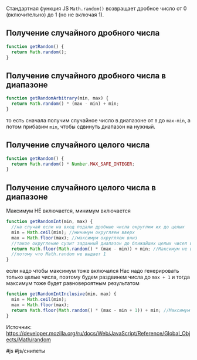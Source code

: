 Стандартная функция JS `Math.random()` возвращает дробное число от 0 (включительно) до 1 (но не включая 1).

## Получение случайного дробного числа
```js
function getRandom() {
  return Math.random();
}
```

## Получение случайного дробного числа в диапазоне
```js
function getRandomArbitrary(min, max) {
  return Math.random() * (max - min) + min;  
}
```
то есть сначала получим случайное число в диапазоне от `0` до `max-min`,  а потом прибавим `min`, чтобы сдвинуть диапазон на нужный.

## Получение случайного целого числа 
```js
function getRandom() {
  return Math.random() * Number.MAX_SAFE_INTEGER;
}
```

## Получение случайного целого числа в диапазоне

Максимум НЕ включается, минимум включается
```js
function getRandomInt(min, max) {
  //на случай если на вход подали дробные числа округлим их до целых
  min = Math.ceil(min); //минимум округляем вверх
  max = Math.floor(max); //максимум округляем вниз
  //такое округление сузит заданный диапазон до ближайших целых чисел включенных в диапазон
  return Math.floor(Math.random() * (max - min)) + min; //Максимум не включается, минимум включается 
  //потому что Math.random не выдает 1
}

```

если надо чтобы максимум тоже включался
Нас надо генерировать только целые числа, поэтому будем раздвинем числа до `max + 1` и тогда максимум тоже будет равновероятным результатом

```js
function getRandomIntInclusive(min, max) {
  min = Math.ceil(min);
  max = Math.floor(max);
  return Math.floor(Math.random() * (max - min + 1)) + min; //Максимум и минимум включаются
}
```

Источник: https://developer.mozilla.org/ru/docs/Web/JavaScript/Reference/Global_Objects/Math/random


#js #js/снипеты